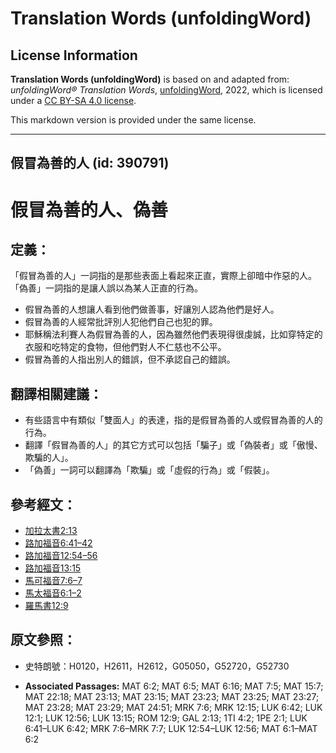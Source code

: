 # Translation Words (unfoldingWord)

## License Information

**Translation Words (unfoldingWord)** is based on and adapted from: _unfoldingWord® Translation Words_, [unfoldingWord](https://unfoldingword.org/utw), 2022, which is licensed under a [CC BY-SA 4.0 license](https://creativecommons.org/licenses/by-sa/4.0/legalcode.en).

This markdown version is provided under the same license.



--------------------------------

## 假冒為善的人 (id: 390791)

假冒為善的人、偽善
=========

定義：
---

「假冒為善的人」一詞指的是那些表面上看起來正直，實際上卻暗中作惡的人。「偽善」一詞指的是讓人誤以為某人正直的行為。

* 假冒為善的人想讓人看到他們做善事，好讓別人認為他們是好人。
* 假冒為善的人經常批評別人犯他們自己也犯的罪。
* 耶穌稱法利賽人為假冒為善的人，因為雖然他們表現得很虔誠，比如穿特定的衣服和吃特定的食物，但他們對人不仁慈也不公平。
* 假冒為善的人指出別人的錯誤，但不承認自己的錯誤。

翻譯相關建議：
-------

* 有些語言中有類似「雙面人」的表達，指的是假冒為善的人或假冒為善的人的行為。
* 翻譯「假冒為善的人」的其它方式可以包括「騙子」或「偽裝者」或「傲慢、欺騙的人」。
* 「偽善」一詞可以翻譯為「欺騙」或「虛假的行為」或「假裝」。

參考經文：
-----

* [加拉太書2:13](https://ref.ly/Gal2:13)
* [路加福音6:41–42](https://ref.ly/Luke6:41-Luke6:42)
* [路加福音12:54–56](https://ref.ly/Luke12:54-Luke12:56)
* [路加福音13:15](https://ref.ly/Luke13:15)
* [馬可福音7:6–7](https://ref.ly/Mark7:6-Mark7:7)
* [馬太福音6:1–2](https://ref.ly/Matt6:1-Matt6:2)
* [羅馬書12:9](https://ref.ly/Rom12:9)

原文參照：
-----

* 史特朗號：H0120，H2611，H2612，G05050，G52720，G52730

* **Associated Passages:** MAT 6:2; MAT 6:5; MAT 6:16; MAT 7:5; MAT 15:7; MAT 22:18; MAT 23:13; MAT 23:15; MAT 23:23; MAT 23:25; MAT 23:27; MAT 23:28; MAT 23:29; MAT 24:51; MRK 7:6; MRK 12:15; LUK 6:42; LUK 12:1; LUK 12:56; LUK 13:15; ROM 12:9; GAL 2:13; 1TI 4:2; 1PE 2:1; LUK 6:41–LUK 6:42; MRK 7:6–MRK 7:7; LUK 12:54–LUK 12:56; MAT 6:1–MAT 6:2

